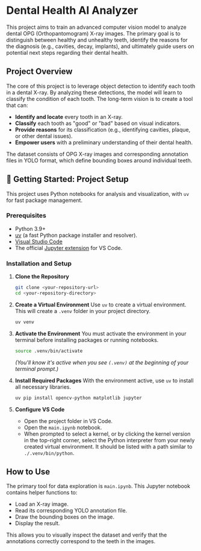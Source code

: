 # Dental Health AI Analyzer

This project aims to train an advanced computer vision model to analyze dental OPG (Orthopantomogram) X-ray images. The primary goal is to distinguish between healthy and unhealthy teeth, identify the reasons for the diagnosis (e.g., cavities, decay, implants), and ultimately guide users on potential next steps regarding their dental health.

## Project Overview

The core of this project is to leverage object detection to identify each tooth in a dental X-ray. By analyzing these detections, the model will learn to classify the condition of each tooth. The long-term vision is to create a tool that can:

-   **Identify and locate** every tooth in an X-ray.
-   **Classify** each tooth as "good" or "bad" based on visual indicators.
-   **Provide reasons** for its classification (e.g., identifying cavities, plaque, or other dental issues).
-   **Empower users** with a preliminary understanding of their dental health.

The dataset consists of OPG X-ray images and corresponding annotation files in YOLO format, which define bounding boxes around individual teeth.

## 🚀 Getting Started: Project Setup

This project uses Python notebooks for analysis and visualization, with `uv` for fast package management.

### Prerequisites

-   Python 3.9+
-   [uv](https://github.com/astral-sh/uv) (a fast Python package installer and resolver).
-   [Visual Studio Code](https://code.visualstudio.com/)
-   The official [Jupyter extension](https://marketplace.visualstudio.com/items?itemName=ms-toolsai.jupyter) for VS Code.

### Installation and Setup

1.  **Clone the Repository**
    ```bash
    git clone <your-repository-url>
    cd <your-repository-directory>
    ```

2.  **Create a Virtual Environment**
    Use `uv` to create a virtual environment. This will create a `.venv` folder in your project directory.
    ```bash
    uv venv
    ```

3.  **Activate the Environment**
    You must activate the environment in your terminal before installing packages or running notebooks.
    ```bash
    source .venv/bin/activate
    ```
    *(You'll know it's active when you see `(.venv)` at the beginning of your terminal prompt.)*

4.  **Install Required Packages**
    With the environment active, use `uv` to install all necessary libraries.
    ```bash
    uv pip install opencv-python matplotlib jupyter
    ```

5.  **Configure VS Code**
    -   Open the project folder in VS Code.
    -   Open the `main.ipynb` notebook.
    -   When prompted to select a kernel, or by clicking the kernel version in the top-right corner, select the Python interpreter from your newly created virtual environment. It should be listed with a path similar to `./.venv/bin/python`.

## How to Use

The primary tool for data exploration is `main.ipynb`. This Jupyter notebook contains helper functions to:
-   Load an X-ray image.
-   Read its corresponding YOLO annotation file.
-   Draw the bounding boxes on the image.
-   Display the result.

This allows you to visually inspect the dataset and verify that the annotations correctly correspond to the teeth in the images.
